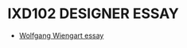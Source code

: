 IXD102 DESIGNER ESSAY
======================================

- [Wolfgang Wiengart essay](https://github.com/elliethompson/designer_essay/blob/master/wolfgang.html)

